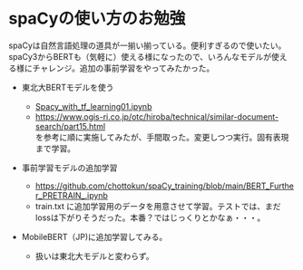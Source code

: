 # spaCyの使い方のお勉強 
spaCyは自然言語処理の道具が一揃い揃っている。便利すぎるので使いたい。spaCy3からBERTも（気軽に）使える様になったので、いろんなモデルが使える様にチャレンジ。追加の事前学習をやってみたかった。

- 東北大BERTモデルを使う  
  - [Spacy_with_tf_learning01.ipynb](https://github.com/chottokun/spaCy_training/blob/450a7ee3f2e11f75c55b9cfcb75adad8ec2a8704/Spacy_with_tf_learning01.ipynb)　　
  - https://www.ogis-ri.co.jp/otc/hiroba/technical/similar-document-search/part15.html  
を参考に順に実施してみたが、手間取った。変更しつつ実行。固有表現まで学習。  

- 事前学習モデルの追加学習
  - https://github.com/chottokun/spaCy_training/blob/main/BERT_Further_PRETRAIN_.ipynb  
  - train.txt に追加学習用のデータを用意させて学習。テストでは、まだlossは下がりそうだった。本番？ではじっくりとかなぁ・・・。  

- MobileBERT（JP)に追加学習してみる。
  - 扱いは東北大モデルと変わらず。


